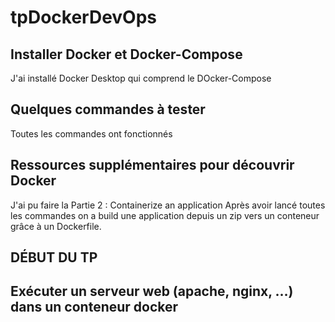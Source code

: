 # tpDockerDevOps

## Installer Docker et Docker-Compose
J'ai installé Docker Desktop qui comprend le DOcker-Compose
## Quelques commandes à tester
Toutes les commandes ont fonctionnés
## Ressources supplémentaires pour découvrir Docker
J'ai pu faire la Partie 2 : Containerize an application
Après avoir lancé toutes les commandes on a build une application depuis un zip vers un conteneur grâce à un Dockerfile.
## DÉBUT DU TP
## Exécuter un serveur web (apache, nginx, …) dans un conteneur docker